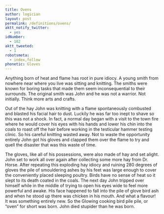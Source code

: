 ```yaml
---
title: Ovens
author: logician
layout: post
permalink: /definitions/ovens/
aktt_notify_twitter:
  - yes
idNumber:
  - 182
aktt_tweeted:
  - 1
robotsmeta:
  - index,follow
phonetic: Gloves
---
```

Anything born of heat and flame has root in pure idiocy. A young smith from nowhere near where you live was sitting and knitting. The smiths were known for boring tasks that made them seem inconsequential to their surrounds. The original smith was John and he was not a warrior. Not initially. Think more arts and crafts.

Out of the hay John was knitting with a flame spontaneously combusted and blasted his facial hair to dust. Luckily he was far too inept to shave so this was not a shock. In fact, a normal day began with a visit to the town fire where he would cover his eyes with his hands and lower his chin into the coals to roast off the hair before working in the testicular hammer testing clinic. So his careful knitting wasted away. Not to waste the opportunity entirely John got his gloves and clapped them over the flame to try and quell the disaster that was this waste of time.

The gloves, like all of his possessions, were also made of hay and set alight. John set to work all over again after collecting some more hay from Dr. Horse. After repeating this exploding hay idiocy and ruining 280 degrees of gloves the pile of smouldering ashes by his feet was large enough to cover the conveniently placed sleeping poultry. Birds have no sense of heat so it slept to its death coated in the coals. The next day John tripped over himself while in the middle of trying to open his eyes wide to feel more powerful and awake. His face happened to fall into the pile of glove bird ash and when he stood up there was chicken in his mouth. And what a flavour! It was something entirely new. So the Glowing cooking bird pile pile, or &#8220;oven&#8221; for short was born. John died stupider than he was born.